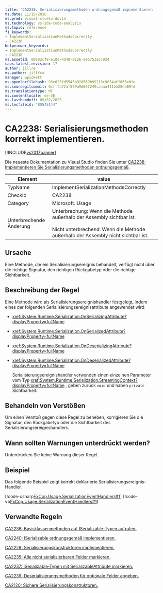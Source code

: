 ```yaml
---
title: 'CA2238: Serialisierungsmethoden ordnungsgemäß implementieren | Microsoft-Dokumentation'
ms.date: 11/15/2016
ms.prod: visual-studio-dev14
ms.technology: vs-ide-code-analysis
ms.topic: reference
f1_keywords:
- ImplementSerializationMethodsCorrectly
- CA2238
helpviewer_keywords:
- ImplementSerializationMethodsCorrectly
- CA2238
ms.assetid: 00882cf9-e10d-4d40-9126-3e6753e3c934
caps.latest.revision: 17
author: jillre
ms.author: jillfra
manager: wpickett
ms.openlocfilehash: 98e825fd5543b928569b99218c9054aff666e0fe
ms.sourcegitcommit: 6cfffa72af599a9d667249caaaa411bb28ea69fd
ms.translationtype: MT
ms.contentlocale: de-DE
ms.lasthandoff: 09/02/2020
ms.locfileid: "85545144"
---
```

# <a name="ca2238-implement-serialization-methods-correctly"></a>CA2238: Serialisierungsmethoden korrekt implementieren.
[!INCLUDE[vs2017banner](../includes/vs2017banner.md)]

Die neueste Dokumentation zu Visual Studio finden Sie unter [CA2238: Implementieren Sie Serialisierungsmethoden ordnungsgemäß](/visualstudio/code-quality/ca2238-implement-serialization-methods-correctly).

|Element|value|
|-|-|
|TypName|ImplementSerializationMethodsCorrectly|
|CheckId|CA2238|
|Category|Microsoft. Usage|
|Unterbrechende Änderung|Unterbrechung: Wenn die Methode außerhalb der Assembly sichtbar ist.<br /><br /> Nicht unterbrechend: Wenn die Methode außerhalb der Assembly nicht sichtbar ist.|

## <a name="cause"></a>Ursache
 Eine Methode, die ein Serialisierungsereignis behandelt, verfügt nicht über die richtige Signatur, den richtigen Rückgabetyp oder die richtige Sichtbarkeit.

## <a name="rule-description"></a>Beschreibung der Regel
 Eine Methode wird als Serialisierungsereignishandler festgelegt, indem eines der folgenden Serialisierungsereignisattribute angewendet wird:

- <xref:System.Runtime.Serialization.OnSerializingAttribute?displayProperty=fullName>

- <xref:System.Runtime.Serialization.OnSerializedAttribute?displayProperty=fullName>

- <xref:System.Runtime.Serialization.OnDeserializingAttribute?displayProperty=fullName>

- <xref:System.Runtime.Serialization.OnDeserializedAttribute?displayProperty=fullName>

  Serialisierungsereignishandler verwenden einen einzelnen Parameter vom Typ <xref:System.Runtime.Serialization.StreamingContext?displayProperty=fullName> , geben zurück `void` und haben `private` Sichtbarkeit.

## <a name="how-to-fix-violations"></a>Behandeln von Verstößen
 Um einen Verstoß gegen diese Regel zu beheben, korrigieren Sie die Signatur, den Rückgabetyp oder die Sichtbarkeit des Serialisierungsereignishandlers.

## <a name="when-to-suppress-warnings"></a>Wann sollten Warnungen unterdrückt werden?
 Unterdrücken Sie keine Warnung dieser Regel.

## <a name="example"></a>Beispiel
 Das folgende Beispiel zeigt korrekt deklarierte Serialisierungsereignis-Handler.

 [!code-csharp[FxCop.Usage.SerializationEventHandlers#1](../snippets/csharp/VS_Snippets_CodeAnalysis/FxCop.Usage.SerializationEventHandlers/cs/FxCop.Usage.SerializationEventHandlers.cs#1)]
 [!code-vb[FxCop.Usage.SerializationEventHandlers#1](../snippets/visualbasic/VS_Snippets_CodeAnalysis/FxCop.Usage.SerializationEventHandlers/vb/FxCop.Usage.SerializationEventHandlers.vb#1)]

## <a name="related-rules"></a>Verwandte Regeln
 [CA2236: Basisklassenmethoden auf ISerializable-Typen aufrufen.](../code-quality/ca2236-call-base-class-methods-on-iserializable-types.md)

 [CA2240: ISerializable ordnungsgemäß implementieren.](../code-quality/ca2240-implement-iserializable-correctly.md)

 [CA2229: Serialisierungskonstruktoren implementieren.](../code-quality/ca2229-implement-serialization-constructors.md)

 [CA2235: Alle nicht serialisierbaren Felder markieren.](../code-quality/ca2235-mark-all-non-serializable-fields.md)

 [CA2237: ISerializable-Typen mit SerializableAttribute markieren.](../code-quality/ca2237-mark-iserializable-types-with-serializableattribute.md)

 [CA2239: Deserialisierungsmethoden für optionale Felder angeben.](../code-quality/ca2239-provide-deserialization-methods-for-optional-fields.md)

 [CA2120: Sichere Serialisierungskonstruktoren.](../code-quality/ca2120-secure-serialization-constructors.md)

